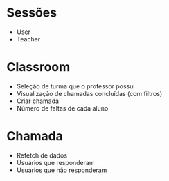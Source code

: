# Sessões

- User
- Teacher

# Classroom

- Seleção de turma que o professor possui
- Visualização de chamadas concluídas (com filtros)
- Criar chamada
- Número de faltas de cada aluno

# Chamada

- Refetch de dados
- Usuários que responderam
- Usuários que não responderam
